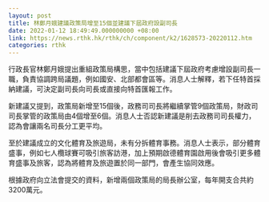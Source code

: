 ```yaml
---
layout: post
title: 林鄭月娥建議政策局增至15個並建議下屆政府設副司長
date: 2022-01-12 18:49:49.000000000 +08:00
link: https://news.rthk.hk/rthk/ch/component/k2/1628573-20220112.htm
categories: rthk
---
```


行政長官林鄭月娥提出重組政策局構思，當中包括建議下屆政府考慮增設副司長一職，負責協調跨局議題，例如國安、北部都會區等。消息人士解釋，若下任特首採納建議，可決定副司長向司長或直接向特首匯報工作。

新建議又提到，政策局新增至15個後，政務司司長將繼續掌管9個政策局，財政司司長掌管的政策局由4個增至6個。消息人士否認新建議是削去政務司司長權力，認為會讓兩名司長分工更平均。

至於建議成立的文化體育及旅遊局，未有分拆體育事務。消息人士表示，部分體育盛事，例如七人欖球賽可吸引旅客訪港，加上預期啟德體育園啟用後會吸引更多體育盛事及旅客，認為將體育及旅遊置於同一部門，會產生協同效應。

根據政府向立法會提交的資料，新增兩個政策局的局長辦公室，每年開支合共約3200萬元。
